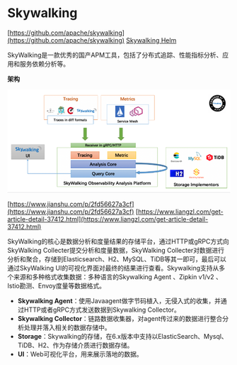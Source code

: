 # Skywalking #

[https://github.com/apache/skywalking](https://github.com/apache/skywalking)
[Skywalking Helm](https://github.com/apache/skywalking-kubernetes)

SkyWalking是一款优秀的国产APM工具，包括了分布式追踪、性能指标分析、应用和服务依赖分析等。

**架构**

![](img/skywalking_arch.png)

[https://www.jianshu.com/p/2fd56627a3cf](https://www.jianshu.com/p/2fd56627a3cf)
[https://www.liangzl.com/get-article-detail-37412.html](https://www.liangzl.com/get-article-detail-37412.html)

SkyWalking的核心是数据分析和度量结果的存储平台，通过HTTP或gRPC方式向SkyWalking Collecter提交分析和度量数据，SkyWalking Collecter对数据进行分析和聚合，存储到Elasticsearch、H2、MySQL、TiDB等其一即可，最后可以通过SkyWalking UI的可视化界面对最终的结果进行查看。Skywalking支持从多个来源和多种格式收集数据：多种语言的Skywalking Agent 、Zipkin v1/v2 、Istio勘测、Envoy度量等数据格式。


- **Skywalking Agent**：使用Javaagent做字节码植入，无侵入式的收集，并通过HTTP或者gRPC方式发送数据到Skywalking Collector。
- **Skywalking Collector**：链路数据收集器，对agent传过来的数据进行整合分析处理并落入相关的数据存储中。
- **Storage**：Skywalking的存储，在6.x版本中支持以ElasticSearch、Mysql、TiDB、H2、作为存储介质进行数据存储。
- **UI**：Web可视化平台，用来展示落地的数据。